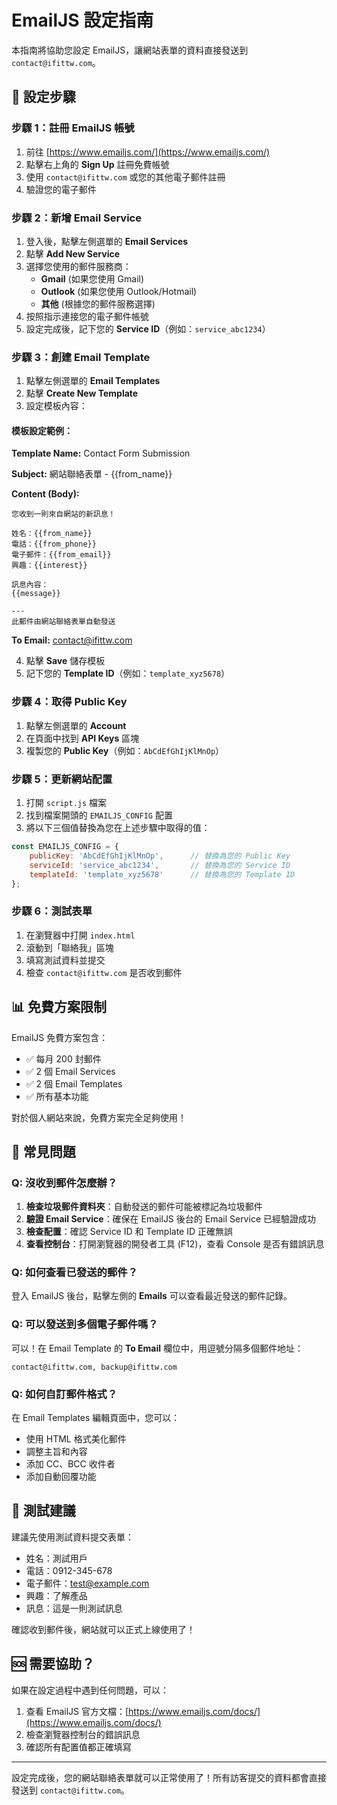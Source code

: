 # EmailJS 設定指南

本指南將協助您設定 EmailJS，讓網站表單的資料直接發送到 `contact@ifittw.com`。

## 📧 設定步驟

### 步驟 1：註冊 EmailJS 帳號

1. 前往 [https://www.emailjs.com/](https://www.emailjs.com/)
2. 點擊右上角的 **Sign Up** 註冊免費帳號
3. 使用 `contact@ifittw.com` 或您的其他電子郵件註冊
4. 驗證您的電子郵件

### 步驟 2：新增 Email Service

1. 登入後，點擊左側選單的 **Email Services**
2. 點擊 **Add New Service**
3. 選擇您使用的郵件服務商：
   - **Gmail** (如果您使用 Gmail)
   - **Outlook** (如果您使用 Outlook/Hotmail)
   - **其他** (根據您的郵件服務選擇)
4. 按照指示連接您的電子郵件帳號
5. 設定完成後，記下您的 **Service ID**（例如：`service_abc1234`）

### 步驟 3：創建 Email Template

1. 點擊左側選單的 **Email Templates**
2. 點擊 **Create New Template**
3. 設定模板內容：

#### 模板設定範例：

**Template Name:** Contact Form Submission

**Subject:** 網站聯絡表單 - {{from_name}}

**Content (Body):**
```
您收到一則來自網站的新訊息！

姓名：{{from_name}}
電話：{{from_phone}}
電子郵件：{{from_email}}
興趣：{{interest}}

訊息內容：
{{message}}

---
此郵件由網站聯絡表單自動發送
```

**To Email:** contact@ifittw.com

4. 點擊 **Save** 儲存模板
5. 記下您的 **Template ID**（例如：`template_xyz5678`）

### 步驟 4：取得 Public Key

1. 點擊左側選單的 **Account**
2. 在頁面中找到 **API Keys** 區塊
3. 複製您的 **Public Key**（例如：`AbCdEfGhIjKlMnOp`）

### 步驟 5：更新網站配置

1. 打開 `script.js` 檔案
2. 找到檔案開頭的 `EMAILJS_CONFIG` 配置
3. 將以下三個值替換為您在上述步驟中取得的值：

```javascript
const EMAILJS_CONFIG = {
    publicKey: 'AbCdEfGhIjKlMnOp',      // 替換為您的 Public Key
    serviceId: 'service_abc1234',       // 替換為您的 Service ID
    templateId: 'template_xyz5678'      // 替換為您的 Template ID
};
```

### 步驟 6：測試表單

1. 在瀏覽器中打開 `index.html`
2. 滾動到「聯絡我」區塊
3. 填寫測試資料並提交
4. 檢查 `contact@ifittw.com` 是否收到郵件

## 📊 免費方案限制

EmailJS 免費方案包含：
- ✅ 每月 200 封郵件
- ✅ 2 個 Email Services
- ✅ 2 個 Email Templates
- ✅ 所有基本功能

對於個人網站來說，免費方案完全足夠使用！

## 🔧 常見問題

### Q: 沒收到郵件怎麼辦？

1. **檢查垃圾郵件資料夾**：自動發送的郵件可能被標記為垃圾郵件
2. **驗證 Email Service**：確保在 EmailJS 後台的 Email Service 已經驗證成功
3. **檢查配置**：確認 Service ID 和 Template ID 正確無誤
4. **查看控制台**：打開瀏覽器的開發者工具 (F12)，查看 Console 是否有錯誤訊息

### Q: 如何查看已發送的郵件？

登入 EmailJS 後台，點擊左側的 **Emails** 可以查看最近發送的郵件記錄。

### Q: 可以發送到多個電子郵件嗎？

可以！在 Email Template 的 **To Email** 欄位中，用逗號分隔多個郵件地址：
```
contact@ifittw.com, backup@ifittw.com
```

### Q: 如何自訂郵件格式？

在 Email Templates 編輯頁面中，您可以：
- 使用 HTML 格式美化郵件
- 調整主旨和內容
- 添加 CC、BCC 收件者
- 添加自動回覆功能

## 📱 測試建議

建議先使用測試資料提交表單：
- 姓名：測試用戶
- 電話：0912-345-678
- 電子郵件：test@example.com
- 興趣：了解產品
- 訊息：這是一則測試訊息

確認收到郵件後，網站就可以正式上線使用了！

## 🆘 需要協助？

如果在設定過程中遇到任何問題，可以：
1. 查看 EmailJS 官方文檔：[https://www.emailjs.com/docs/](https://www.emailjs.com/docs/)
2. 檢查瀏覽器控制台的錯誤訊息
3. 確認所有配置值都正確填寫

---

設定完成後，您的網站聯絡表單就可以正常使用了！所有訪客提交的資料都會直接發送到 `contact@ifittw.com`。

